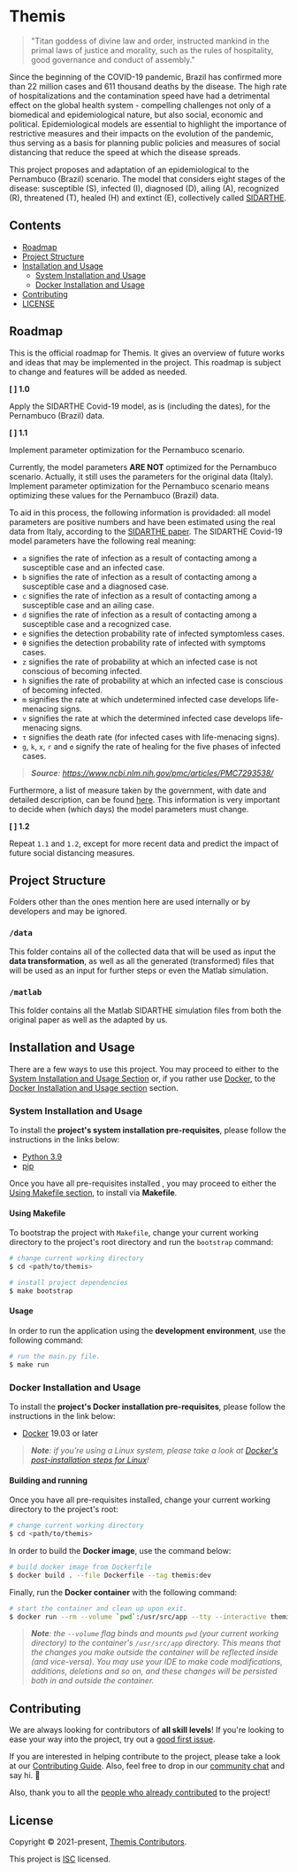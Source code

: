 # Themis

>"Titan goddess of divine law and order, instructed mankind in the primal laws of justice and morality, such as the rules of hospitality, good governance and conduct of assembly."

Since the beginning of the COVID-19 pandemic, Brazil has confirmed more than 22 million cases and 611 thousand deaths by the disease. The high rate of hospitalizations and the contamination speed have had a detrimental effect on the global health system - compelling challenges not only of a biomedical and epidemiological nature, but also social, economic and political. Epidemiological models are essential to highlight the importance of restrictive measures and their impacts on the evolution of the pandemic, thus serving as a basis for planning public policies and measures of social distancing that reduce the speed at which the disease spreads.

This project proposes and adaptation of an epidemiological to the Pernambuco (Brazil) scenario. The model that considers eight stages of the disease: susceptible (S), infected (I), diagnosed (D), ailing (A), recognized (R), threatened (T), healed (H) and extinct (E), collectively called [SIDARTHE](https://www.nature.com/articles/s41591-020-0883-7).

## Contents

- [Roadmap](#roadmap)
- [Project Structure](#project-structure)
- [Installation and Usage](#installation-and-usage)
  - [System Installation and Usage](#system-installation-and-usage)
  - [Docker Installation and Usage](#docker-installation-and-usage)
- [Contributing](#contributing)
- [LICENSE](#license)

## Roadmap

This is the official roadmap for Themis. It gives an overview of future works and ideas that may be implemented in the project. This roadmap is subject to change and features will be added as needed.

**[ ] 1.0**

Apply the SIDARTHE Covid-19 model, as is (including the dates), for the Pernambuco (Brazil) data.

**[ ] 1.1**

Implement parameter optimization for the Pernambuco scenario.

Currently, the model parameters **ARE NOT** optimized for the Pernambuco scenario. Actually, it still uses the parameters for the original data (Italy). Implement parameter optimization for the Pernambuco scenario means optimizing these values for the Pernambuco (Brazil) data.

To aid in this process, the following information is providaded: all model parameters are positive numbers and have been estimated using the real data from Italy, according to the [SIDARTHE paper](https://www.nature.com/articles/s41591-020-0883-7). The SIDARTHE Covid-19 model parameters have the following real meaning:

- `a` signifies the rate of infection as a result of contacting among a susceptible case and an infected case.
- `b` signifies the rate of infection as a result of contacting among a susceptible case and a diagnosed case.
- `c` signifies the rate of infection as a result of contacting among a susceptible case and an ailing case.
- `d` signifies the rate of infection as a result of contacting among a susceptible case and a recognized case.
- `e` signifies the detection probability rate of infected symptomless cases.
- `θ` signifies the detection probability rate of infected with symptoms cases.
- `z` signifies the rate of probability at which an infected case is not conscious of becoming infected.
- `h` signifies the rate of probability at which an infected case is conscious of becoming infected.
- `m` signifies the rate at which undetermined infected case develops life-menacing signs.
- `v` signifies the rate at which the determined infected case develops life-menacing signs.
- `τ` signifies the death rate (for infected cases with life-menacing signs).
- `g`, `k`, `x`, `r` and `σ` signify the rate of healing for the five phases of infected cases.

>_**Source**: https://www.ncbi.nlm.nih.gov/pmc/articles/PMC7293538/_

Furthermore, a list of measure taken by the government, with date and detailed description, can be found [here](http://www.pge.pe.gov.br/PGEPE_LegislacaoEstadualCovid19.aspx). This information is very important to decide when (which days) the model parameters must change.

**[ ] 1.2**

Repeat `1.1` and `1.2`, except for more recent data and predict the impact of future social distancing measures.

## Project Structure

Folders other than the ones mention here are used internally or by developers and may be ignored.

### `/data`

This folder contains all of the collected data that will be used as input the **data transformation**, as well as all the generated (transformed) files that will be used as an input for further steps or even the Matlab simulation.

### `/matlab`

This folder contains all the Matlab SIDARTHE simulation files from both the original paper as well as the adapted by us.

## Installation and Usage

There are a few ways to use this project. You may proceed to either to the [System Installation and Usage Section](#system-installation-and-usage) or, if you rather use [Docker](https://www.docker.com), to the [Docker Installation and Usage section](#docker-installation-and-usage) section.

### System Installation and Usage

To install the **project's system installation pre-requisites**, please follow the instructions in the links below:

- [Python 3.9](https://www.python.org/downloads/)
- [pip](https://pip.pypa.io/en/stable/installing/)

Once you have all pre-requisites installed , you may proceed to either the [Using Makefile section](#using-makefile), to install via **Makefile**.

#### Using Makefile

To bootstrap the project with `Makefile`, change your current working directory to the project's root directory and run the `bootstrap` command:

```bash
# change current working directory
$ cd <path/to/themis>

# install project dependencies
$ make bootstrap
```

#### Usage

In order to run the application using the **development environment**, use the following command:

```bash
# run the main.py file.
$ make run
```

### Docker Installation and Usage

To install the **project's Docker installation pre-requisites**, please follow the instructions in the link below:

- [Docker](https://docs.docker.com/get-docker/) 19.03 or later

>_**Note**: if you're using a Linux system, please take a look at [Docker's post-installation steps for Linux](https://docs.docker.com/engine/install/linux-postinstall/)!_

#### Building and running

Once you have all pre-requisites installed, change your current working directory to the project's root:

```bash
# change current working directory
$ cd <path/to/themis>
```

In order to build the **Docker image**, use the command below:

```bash
# build docker image from Dockerfile
$ docker build . --file Dockerfile --tag themis:dev
```

Finally, run the **Docker container** with the following command:

```bash
# start the container and clean up upon exit.
$ docker run --rm --volume `pwd`:/usr/src/app --tty --interactive themis:dev
```

>_**Note**: the `--volume` flag binds and mounts `pwd` (your current working directory) to the container's `/usr/src/app` directory. This means that the changes you make outside the container will be reflected inside (and vice-versa). You may use your IDE to make code modifications, additions, deletions and so on, and these changes will be persisted both in and outside the container._

## Contributing

We are always looking for contributors of **all skill levels**! If you're looking to ease your way into the project, try out a [good first issue](https://github.com/lcbm/themis/labels/good%20first%20issue).

If you are interested in helping contribute to the project, please take a look at our [Contributing Guide](CONTRIBUTING.md). Also, feel free to drop in our [community chat](https://gitter.im/lcbm/community) and say hi. 👋

Also, thank you to all the [people who already contributed](https://github.com/lcbm/themis/graphs/contributors) to the project!

## License

Copyright © 2021-present, [Themis Contributors](https://github.com/lcbm/themis/graphs/contributors).

This project is [ISC](LICENSE) licensed.
